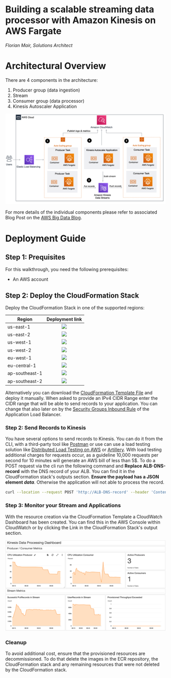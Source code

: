 Building a scalable streaming data processor with Amazon Kinesis on AWS Fargate
=========================================================================

*Florian Mair, Solutions Architect*

# Architectural Overview

There are 4 components in the architecture:

1. Producer group (data ingestion)
2. Stream
3. Consumer group (data processor)
4. Kinesis Autoscaler Application

![](architecture.png)

For more details of the individual components please refer to associated Blog Post on the [AWS Big Data Blog](https://aws.amazon.com/blogs/big-data/).

# Deployment Guide

## Step 1: Prequisites

For this walkthrough, you need the following prerequisites: 
* An AWS account

## Step 2: Deploy the CloudFormation Stack


Deploy the CloudFormation Stack in one of the supported regions:

| Region        | Deployment link           
| ------------- |:-------------:
| us-east-1     | [<img src="https://s3.amazonaws.com/cloudformation-examples/cloudformation-launch-stack.png">](https://console.aws.amazon.com/cloudformation/home?region=us-east-1#/stacks/new?&templateURL=https://dataprocessor-source.s3-us-west-2.amazonaws.com/deployment.yaml)
| us-east-2     | [<img src="https://s3.amazonaws.com/cloudformation-examples/cloudformation-launch-stack.png">](https://console.aws.amazon.com/cloudformation/home?region=us-east-2#/stacks/new?&templateURL=https://dataprocessor-source.s3-us-west-2.amazonaws.com/deployment.yaml)      
| us-west-1     | [<img src="https://s3.amazonaws.com/cloudformation-examples/cloudformation-launch-stack.png">](https://console.aws.amazon.com/cloudformation/home?region=us-west-1#/stacks/new?&templateURL=https://dataprocessor-source.s3-us-west-2.amazonaws.com/deployment.yaml)     
| us-west-2     | [<img src="https://s3.amazonaws.com/cloudformation-examples/cloudformation-launch-stack.png">](https://console.aws.amazon.com/cloudformation/home?region=us-west-2#/stacks/new?&templateURL=https://dataprocessor-source.s3-us-west-2.amazonaws.com/deployment.yaml)
| eu-west-1      | [<img src="https://s3.amazonaws.com/cloudformation-examples/cloudformation-launch-stack.png">](https://console.aws.amazon.com/cloudformation/home?region=eu-west-1#/stacks/new?&templateURL=https://dataprocessor-source.s3-us-west-2.amazonaws.com/deployment.yaml)
| eu-central-1  | [<img src="https://s3.amazonaws.com/cloudformation-examples/cloudformation-launch-stack.png">](https://console.aws.amazon.com/cloudformation/home?region=eu-central-1#/stacks/new?&templateURL=https://dataprocessor-source.s3-us-west-2.amazonaws.com/deployment.yaml)
| ap-southeast-1| [<img src="https://s3.amazonaws.com/cloudformation-examples/cloudformation-launch-stack.png">](https://console.aws.amazon.com/cloudformation/home?region=ap-southeast-1#/stacks/new?&templateURL=https://dataprocessor-source.s3-us-west-2.amazonaws.com/deployment.yaml)
| ap-southeast-2| [<img src="https://s3.amazonaws.com/cloudformation-examples/cloudformation-launch-stack.png">](https://console.aws.amazon.com/cloudformation/home?region=ap-southeast-2#/stacks/new?&templateURL=https://dataprocessor-source.s3-us-west-2.amazonaws.com/deployment.yaml)


Alternatively you can download the [CloudFormation Template File](https://dataprocessor-source.s3-us-west-2.amazonaws.com/deployment.yaml) and deploy it manually. When asked to provide an IPv4 CIDR Range enter the CIDR range that will be able to send records to your application. You can change that also later on by the [Security Groups Inbound Rule](https://docs.aws.amazon.com/vpc/latest/userguide/VPC_SecurityGroups.html#AddRemoveRules) of the Application Load Balancer.

### Step 2: Send Records to Kinesis

You have several options to send records to Kinesis. You can do it from the CLI, with a third-party tool like [Postman](https://www.postman.com/) or use can use a load testing solution like [Distributed Load Testing on AWS](https://aws.amazon.com/solutions/distributed-load-testing-on-aws/) or [Artillery](https://artillery.io/). With load testing additional charges for requests occur, as a guideline 10,000 requests per second for 10 minutes will generate an AWS bill of less than 5$. To do a POST request via the cli run the following command and __Replace ALB-DNS-record__ with the DNS record of your ALB. You can find it in the CloudFormation stack's outputs section. __Ensure the payload has a JSON element *data*__. Otherwise the application will not able to process the record.

```bash
curl --location --request POST 'http://ALB-DNS-record' --header 'Content-Type: application/json' --data-raw '{"data":"2000-00-00 00:00:00 INFO HelloExample:1 - This is our load testing record"}
```

### Step 3: Monitor your Stream and Applications

With the resource creation via the CloudFormation Template a CloudWatch Dashboard has been created. You can find this in the AWS Console within CloudWatch or by clicking the Link in the CloudFormation Stack's output section.

![](dashboard.png)


### Cleanup

To avoid additional cost, ensure that the provisioned resources are decommissioned. To do that delete the images in the ECR repository, the CloudFormation stack and any remaining resources that were not deleted by the CloudFormation stack.
